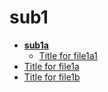 <!-- generated by markdown-notes-tree -->

# sub1

<!-- optional markdown-notes-tree directory description starts here -->

<!-- optional markdown-notes-tree directory description ends here -->

- [**sub1a**](sub1a/README.md)
    - [Title for file1a1](sub1a/file1a1.md)
- [Title for file1a](file1a.md)
- [Title for file1b](file1b.md)
